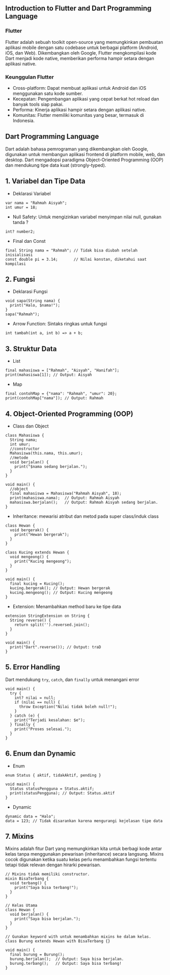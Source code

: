 ## Introduction to Flutter and Dart Programming Language
### Flutter
Flutter adalah sebuah toolkit open-source yang memungkinkan pembuatan aplikasi mobile dengan satu codebase untuk berbagai platform (Android, iOS, dan Web). Dikembangkan oleh Google, Flutter mengkompilasi kode Dart menjadi kode native, memberikan performa hampir setara dengan aplikasi native.
### Keunggulan Flutter
- Cross-platform: Dapat membuat aplikasi untuk Android dan iOS menggunakan satu kode sumber.
- Kecepatan: Pengembangan aplikasi yang cepat berkat hot reload dan banyak tools siap pakai.
- Performa: Kinerja aplikasi hampir setara dengan aplikasi native.
- Komunitas: Flutter memiliki komunitas yang besar, termasuk di Indonesia.
## Dart Programming Language
Dart adalah bahasa pemrograman yang dikembangkan oleh Google, digunakan untuk membangun aplikasi frontend di platform mobile, web, dan desktop. Dart mengadopsi paradigma Object-Oriented Programming (OOP) dan mendukung tipe data kuat (strongly-typed).
## 1. Variabel dan Tipe Data
- Deklarasi Variabel
```
var nama = "Rahmah Aisyah"; 
int umur = 18;
```
- Null Safety: Untuk mengizinkan variabel menyimpan nilai null, gunakan tanda ?
```
int? number2; 
```
- Final dan Const
```
final String nama = "Rahmah"; // Tidak bisa diubah setelah inisialisasi
const double pi = 3.14;       // Nilai konstan, diketahui saat kompilasi
```
## 2. Fungsi
- Deklarasi Fungsi
```
void sapa(String nama) {
  print("Halo, $nama!");
}
sapa("Rahmah");
```
- Arrow Function: Sintaks ringkas untuk fungsi
```
int tambah(int a, int b) => a + b;
```
## 3. Struktur Data
- List
```
final mahasiswa = ["Rahmah", "Aisyah", "Hanifah"];
print(mahasiswa[1]); // Output: Aisyah
```
- Map
```
final contohMap = {"nama": "Rahmah", "umur": 20};
print(contohMap["nama"]); // Output: Rahmah
```
## 4. Object-Oriented Programming (OOP)
- Class dan Object
```
class Mahasiswa {
  String nama;
  int umur;
  //constructor
  Mahasiswa(this.nama, this.umur);
  //metode
  void berjalan() {
    print("$nama sedang berjalan.");
  }
}

void main() {
  //object
  final mahasiswa = Mahasiswa("Rahmah Aisyah", 18);
  print(mahasiswa.nama);  // Output: Rahmah Aisyah
  mahasiswa.berjalan();   // Output: Rahmah Aisyah sedang berjalan.
}
```
- Inheritance: mewarisi atribut dan metod pada super class/induk class
```
class Hewan {
  void bergerak() {
    print("Hewan bergerak");
  }
}

class Kucing extends Hewan {
  void mengeong() {
    print("Kucing mengeong");
  }
}

void main() {
  final kucing = Kucing();
  kucing.bergerak(); // Output: Hewan bergerak
  kucing.mengeong(); // Output: Kucing mengeong
}
```
- Extension: Menambahkan method baru ke tipe data
```
extension StringExtension on String {
  String reverse() {
    return split('').reversed.join();
  }
}

void main() {
  print("Dart".reverse()); // Output: traD
}
```
## 5. Error Handling
Dart mendukung `try`, `catch`, dan `finally` untuk menangani error
```
void main() {
  try {
    int? nilai = null;
    if (nilai == null) {
      throw Exception("Nilai tidak boleh null!");
    }
  } catch (e) {
    print("Terjadi kesalahan: $e");
  } finally {
    print("Proses selesai.");
  }
}
```
## 6. Enum dan Dynamic
- Enum
```
enum Status { aktif, tidakAktif, pending }

void main() {
  Status statusPengguna = Status.aktif;
  print(statusPengguna); // Output: Status.aktif
}
```
- Dynamic
```
dynamic data = "Halo";
data = 123; // Tidak disarankan karena mengurangi kejelasan tipe data
```
## 7. Mixins
Mixins adalah fitur Dart yang memungkinkan kita untuk berbagi kode antar kelas tanpa menggunakan pewarisan (inheritance) secara langsung. Mixins cocok digunakan ketika suatu kelas perlu menambahkan fungsi tertentu tetapi tidak relevan dengan hirarki pewarisan.
```
// Mixins tidak memiliki constructor.
mixin BisaTerbang {
  void terbang() {
    print("Saya bisa terbang!");
  }
}

// Kelas Utama
class Hewan {
  void berjalan() {
    print("Saya bisa berjalan.");
  }
}

// Gunakan keyword with untuk menambahkan mixins ke dalam kelas.
class Burung extends Hewan with BisaTerbang {}

void main() {
  final burung = Burung();
  burung.berjalan();  // Output: Saya bisa berjalan.
  burung.terbang();   // Output: Saya bisa terbang!
}
```
